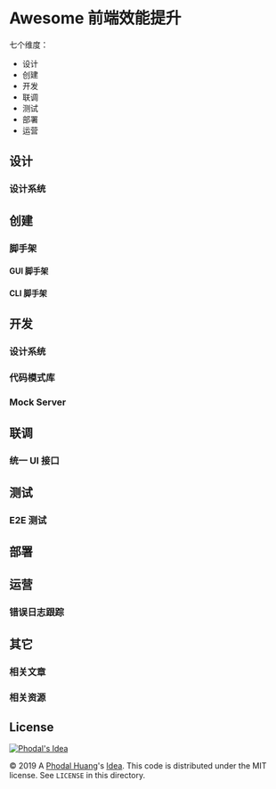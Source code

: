 # Awesome 前端效能提升

七个维度：

 - 设计
 - 创建
 - 开发
 - 联调
 - 测试
 - 部署
 - 运营
 
 
## 设计

### 设计系统


## 创建

### 脚手架

#### GUI 脚手架  

#### CLI 脚手架

## 开发 

### 设计系统

### 代码模式库

### Mock Server

## 联调

### 统一 UI 接口

## 测试

### E2E 测试

## 部署



## 运营


### 错误日志跟踪


## 其它 

### 相关文章

### 相关资源

License
---

[![Phodal's Idea](http://brand.phodal.com/shields/idea-small.svg)](http://ideas.phodal.com/)

© 2019 A [Phodal Huang](https://www.phodal.com)'s [Idea](http://github.com/phodal/ideas).  This code is distributed under the MIT license. See `LICENSE` in this directory.
